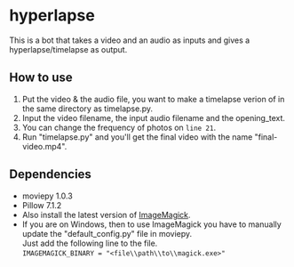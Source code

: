 # hyperlapse

This is a bot that takes a video and an audio as inputs and gives a hyperlapse/timelapse as output.

## How to use

1. Put the video & the audio file, you want to make a timelapse verion of in the same directory as timelapse.py.
2. Input the video filename, the input audio filename and the opening_text.
3. You can change the frequency of photos on ```line 21```.
4. Run "timelapse.py" and you'll get the final video with the name "final-video.mp4".

## Dependencies

- moviepy 1.0.3
- Pillow 7.1.2
- Also install the latest version of [ImageMagick](https://imagemagick.org/script/download.php).
- If you are on Windows, then to use ImageMagick you have to manually update the "default_config.py" file in moviepy.\
Just add the following line to the file.\
```IMAGEMAGICK_BINARY = "<file\\path\\to\\magick.exe>"```

